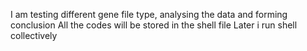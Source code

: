 I am testing different gene file type, analysing the data 
and forming conclusion 
All the codes will be stored in the shell file 
Later i run shell collectively 
